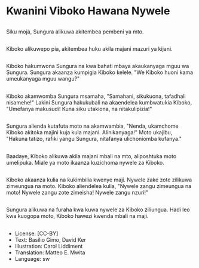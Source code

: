 # Kwanini Viboko Hawana Nywele

##
Siku moja, Sungura alikuwa akitembea pembeni ya mto.

##
Kiboko alikuwepo pia, akitembea huku akila majani mazuri ya kijani.

##
Kiboko hakumwona Sungura na kwa bahati mbaya akaukanyaga mguu wa Sungura. Sungura akaanza kumpigia Kiboko kelele. "We Kiboko huoni kama umeukanyaga mguu wangu?"

##
Kiboko akamwomba Sungura msamaha, "Samahani, sikukuona, tafadhali nisamehe!" Lakini Sungura hakukubali na akaendelea kumbwatukia Kiboko, "Umefanya makusudi! Kuna siku utakiona, na nitakulipizia!"

##
Sungura alienda kutafuta moto na akamwambia, "Nenda, ukamchome Kiboko akitoka majini kuja kula majani. Alinikanyaga!" Moto ukajibu, "Hakuna tatizo, rafiki yangu Sungura, nitafanya ulichoniomba kufanya."

##
Baadaye, Kiboko alikuwa akila majani mbali na mto, aliposhtuka moto umelipuka. Miale ya moto ikaanza kuzichoma nywele za Kiboko.

##
Kiboko akaanza kulia na kukimbilia kwenye maji. Nywele zake zote zilikuwa zimeungua na moto. Kiboko aliendelea kulia, "Nywele zangu zimeungua na moto! Nywele zangu zote zimeisha! Nywele zangu nzuri!"

##
Sungura alikuwa na furaha kwa kuwa nywele za Kiboko ziliungua. Hadi leo kwa kuogopa moto, Kiboko hawezi kwenda mbali na maji.

##
* License: [CC-BY]
* Text: Basilio Gimo, David Ker
* Illustration: Carol Liddiment
* Translation: Matteo E. Mwita
* Language: sw
